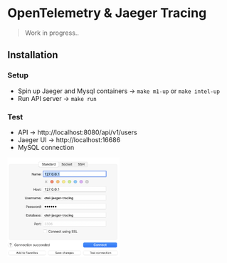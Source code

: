 # OpenTelemetry & Jaeger Tracing

> Work in progress..

## Installation

### Setup
* Spin up Jaeger and Mysql containers -> `make m1-up` or `make intel-up`
* Run API server -> `make run`

### Test
* API -> http://localhost:8080/api/v1/users
* Jaeger UI -> http://localhost:16686
* MySQL connection <br />
<img src="docs/mysql-connection.png" width="50%">
